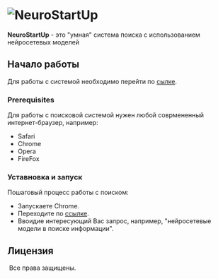 # ![NeuroStartUp](https://camo.githubusercontent.com/c6727c717cad1e4820481abb87524f90782445c5/68747470733a2f2f692e696d6775722e636f6d2f495a4f525769492e706e67)
**NeuroStartUp** - это "умная" система поиска с использованием нейросетевых моделей

## Начало работы
Для работы с системой необходимо перейти по [сылке](https://neurostartuo.com).

### Prerequisites
Для работы с поисковой системой нужен любой соврмененный интернет-браузер, например:
* Safari
* Chrome
* Opera
* FireFox

### Уставновка и запуск
Пошаговый процесс работы с поиском:
* Запускаете Chrome.
* Переходите по [ссылке](https://neurostartup.com).
* Ввоидие интересующий Вас запрос, например, "нейросетевые модели в поиске информации".

## Лицензия
 Все права защищены.